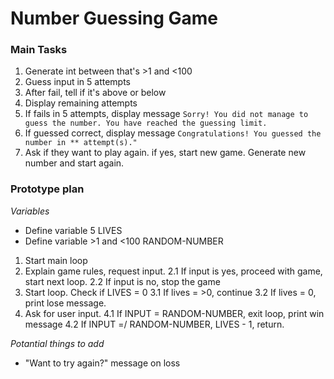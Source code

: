 # Number Guessing Game

### Main Tasks

1. Generate int between that's >1 and <100
2. Guess input in 5 attempts
3. After fail, tell if it's above or below
4. Display remaining attempts
5. If fails in 5 attempts, display message 
`Sorry! You did not manage to guess the number. You have reached the guessing limit.`
6. If guessed correct, display message
`Congratulations! You guessed the number in ** attempt(s)."`
7. Ask if they want to play again. if yes, start new game. Generate new number and start again.

### Prototype plan

*Variables*
- Define variable 5 LIVES
- Define variable >1 and <100 RANDOM-NUMBER

1. Start main loop
2. Explain game rules, request input.
    2.1 If input is yes, proceed with game, start next loop.
    2.2 If input is no, stop the game
3. Start loop. Check if LIVES = 0
    3.1 If lives = >0, continue
    3.2 If lives = 0, print lose message.
4. Ask for user input. 
    4.1 If INPUT = RANDOM-NUMBER, exit loop, print win message
    4.2 If INPUT =/ RANDOM-NUMBER, LIVES - 1, return.

*Potantial things to add*
- "Want to try again?" message on loss
